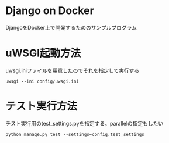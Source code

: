 # Django on Docker
 DjangoをDocker上で開発するためのサンプルプログラム

# uWSGI起動方法
uwsgi.iniファイルを用意したのでそれを指定して実行する
```commandline
uwsgi --ini config/uwsgi.ini
```

 # テスト実行方法
 テスト実行用のtest_settings.pyを指定する。parallelの指定もしたい
```
python manage.py test --settings=config.test_settings
```